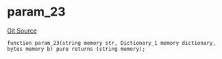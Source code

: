 # param_23
[Git Source](https://github.com/metacontract/mc/blob/20ed737f21a46d89afffe1322a75b1ecfcacff9a/src/devkit/Flattened.sol)


```solidity
function param_23(string memory str, Dictionary_1 memory dictionary, bytes memory b) pure returns (string memory);
```

